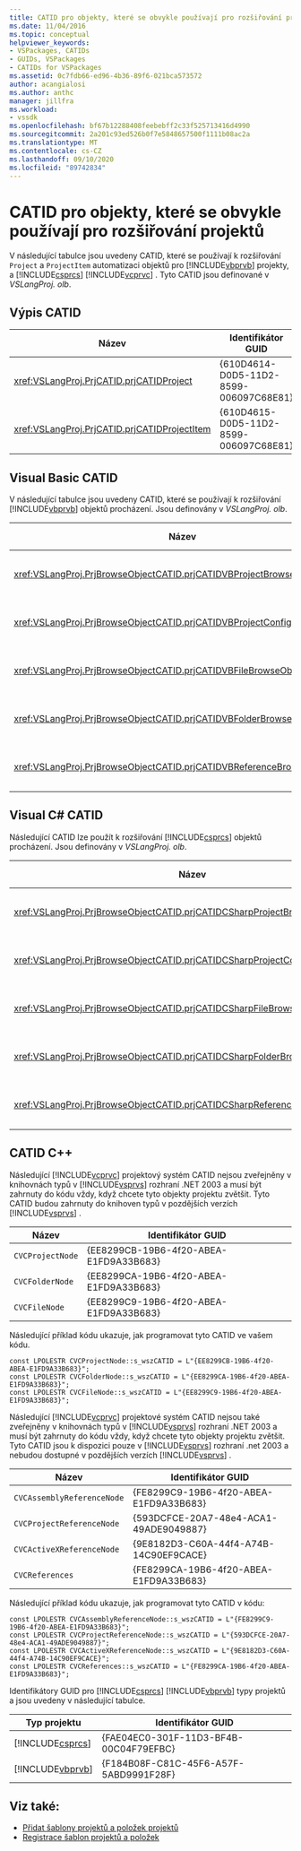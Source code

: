 ```yaml
---
title: CATID pro objekty, které se obvykle používají pro rozšiřování projektů
ms.date: 11/04/2016
ms.topic: conceptual
helpviewer_keywords:
- VSPackages, CATIDs
- GUIDs, VSPackages
- CATIDs for VSPackages
ms.assetid: 0c7fdb66-ed96-4b36-89f6-021bca573572
author: acangialosi
ms.author: anthc
manager: jillfra
ms.workload:
- vssdk
ms.openlocfilehash: bf67b12288408feebebff2c33f525713416d4990
ms.sourcegitcommit: 2a201c93ed526b0f7e5848657500f1111b08ac2a
ms.translationtype: MT
ms.contentlocale: cs-CZ
ms.lasthandoff: 09/10/2020
ms.locfileid: "89742834"
---
```

# <a name="catids-for-objects-that-are-typically-used-to-extend-projects"></a>CATID pro objekty, které se obvykle používají pro rozšiřování projektů
V následující tabulce jsou uvedeny CATID, které se používají k rozšiřování `Project` a `ProjectItem` automatizaci objektů pro [!INCLUDE[vbprvb](../../code-quality/includes/vbprvb_md.md)] projekty, a [!INCLUDE[csprcs](../../data-tools/includes/csprcs_md.md)] [!INCLUDE[vcprvc](../../code-quality/includes/vcprvc_md.md)] . Tyto CATID jsou definované v *VSLangProj. olb*.

## <a name="listing-of-catids"></a>Výpis CATID

|Název|Identifikátor GUID|
|----------|----------|
|<xref:VSLangProj.PrjCATID.prjCATIDProject>|{610D4614-D0D5-11D2-8599-006097C68E81}|
|<xref:VSLangProj.PrjCATID.prjCATIDProjectItem>|{610D4615-D0D5-11D2-8599-006097C68E81}|

## <a name="visual-basic-catids"></a>Visual Basic CATID
 V následující tabulce jsou uvedeny CATID, které se používají k rozšiřování [!INCLUDE[vbprvb](../../code-quality/includes/vbprvb_md.md)] objektů procházení. Jsou definovány v *VSLangProj. olb*.

|Název|Identifikátor GUID|
|----------|----------|
|<xref:VSLangProj.PrjBrowseObjectCATID.prjCATIDVBProjectBrowseObject>|{E0FDC879-C32A-4751-A3D3-0B3824BD575F}|
|<xref:VSLangProj.PrjBrowseObjectCATID.prjCATIDVBProjectConfigBrowseObject>|{67F8DD11-14EB-489b-87F0-F01C52AF3870}|
|<xref:VSLangProj.PrjBrowseObjectCATID.prjCATIDVBFileBrowseObject>|{EA5BD05D-3C72-40A5-95A0-28A2773311CA}|
|<xref:VSLangProj.PrjBrowseObjectCATID.prjCATIDVBFolderBrowseObject>|{932DC619-2EAA-4192-B7E6-3D15AD31DF49}|
|<xref:VSLangProj.PrjBrowseObjectCATID.prjCATIDVBReferenceBrowseObject>|{2289B812-8191-4e81-B7B3-174045AB0CB5}|

## <a name="visual-c-catids"></a>Visual C# CATID
 Následující CATID lze použít k rozšiřování [!INCLUDE[csprcs](../../data-tools/includes/csprcs_md.md)] objektů procházení. Jsou definovány v *VSLangProj. olb*.

|Název|Identifikátor GUID|
|----------|----------|
|<xref:VSLangProj.PrjBrowseObjectCATID.prjCATIDCSharpProjectBrowseObject>|{4EF9F003-DE95-4d60-96B0-212979F2A857}|
|<xref:VSLangProj.PrjBrowseObjectCATID.prjCATIDCSharpProjectConfigBrowseObject>|{A12CE10A-227F-4963-ADB6-3A43388513CA}|
|<xref:VSLangProj.PrjBrowseObjectCATID.prjCATIDCSharpFileBrowseObject>|{8D58E6AF-ED4E-48B0-8C7B-C74EF0735451}|
|<xref:VSLangProj.PrjBrowseObjectCATID.prjCATIDCSharpFolderBrowseObject>|{914FE278-054A-45DB-BF9E-5F22484CC84C}|
|<xref:VSLangProj.PrjBrowseObjectCATID.prjCATIDCSharpReferenceBrowseObject>|{2F0FA3B8-C855-4a4e-95A5-CB45C67D6C27}|

## <a name="c-catids"></a>CATID C++
 Následující [!INCLUDE[vcprvc](../../code-quality/includes/vcprvc_md.md)] projektový systém CATID nejsou zveřejněny v knihovnách typů v [!INCLUDE[vsprvs](../../code-quality/includes/vsprvs_md.md)] rozhraní .NET 2003 a musí být zahrnuty do kódu vždy, když chcete tyto objekty projektu zvětšit. Tyto CATID budou zahrnuty do knihoven typů v pozdějších verzích [!INCLUDE[vsprvs](../../code-quality/includes/vsprvs_md.md)] .

|Název|Identifikátor GUID|
|----------|----------|
|`CVCProjectNode`|{EE8299CB-19B6-4f20-ABEA-E1FD9A33B683}|
|`CVCFolderNode`|{EE8299CA-19B6-4f20-ABEA-E1FD9A33B683}|
|`CVCFileNode`|{EE8299C9-19B6-4f20-ABEA-E1FD9A33B683}|

 Následující příklad kódu ukazuje, jak programovat tyto CATID ve vašem kódu.

```
const LPOLESTR CVCProjectNode::s_wszCATID = L"{EE8299CB-19B6-4f20-ABEA-E1FD9A33B683}";
const LPOLESTR CVCFolderNode::s_wszCATID = L"{EE8299CA-19B6-4f20-ABEA-E1FD9A33B683}";
const LPOLESTR CVCFileNode::s_wszCATID = L"{EE8299C9-19B6-4f20-ABEA-E1FD9A33B683}";
```

 Následující [!INCLUDE[vcprvc](../../code-quality/includes/vcprvc_md.md)] projektové systém CATID nejsou také zveřejněny v knihovnách typů v [!INCLUDE[vsprvs](../../code-quality/includes/vsprvs_md.md)] rozhraní .NET 2003 a musí být zahrnuty do kódu vždy, když chcete tyto objekty projektu zvětšit. Tyto CATID jsou k dispozici pouze v [!INCLUDE[vsprvs](../../code-quality/includes/vsprvs_md.md)] rozhraní .net 2003 a nebudou dostupné v pozdějších verzích [!INCLUDE[vsprvs](../../code-quality/includes/vsprvs_md.md)] .

|Název|Identifikátor GUID|
|----------|----------|
|`CVCAssemblyReferenceNode`|{FE8299C9-19B6-4f20-ABEA-E1FD9A33B683}|
|`CVCProjectReferenceNode`|{593DCFCE-20A7-48e4-ACA1-49ADE9049887}|
|`CVCActiveXReferenceNode`|{9E8182D3-C60A-44f4-A74B-14C90EF9CACE}|
|`CVCReferences`|{FE8299CA-19B6-4f20-ABEA-E1FD9A33B683}|

 Následující příklad kódu ukazuje, jak programovat tyto CATID v kódu:

```
const LPOLESTR CVCAssemblyReferenceNode::s_wszCATID = L"{FE8299C9-19B6-4f20-ABEA-E1FD9A33B683}";
const LPOLESTR CVCProjectReferenceNode::s_wszCATID = L"{593DCFCE-20A7-48e4-ACA1-49ADE9049887}";
const LPOLESTR CVCActiveXReferenceNode::s_wszCATID = L"{9E8182D3-C60A-44f4-A74B-14C90EF9CACE}";
const LPOLESTR CVCReferences::s_wszCATID = L"{FE8299CA-19B6-4f20-ABEA-E1FD9A33B683}";
```

 Identifikátory GUID pro [!INCLUDE[csprcs](../../data-tools/includes/csprcs_md.md)] [!INCLUDE[vbprvb](../../code-quality/includes/vbprvb_md.md)] typy projektů a jsou uvedeny v následující tabulce.

| Typ projektu | Identifikátor GUID |
| - | - |
| [!INCLUDE[csprcs](../../data-tools/includes/csprcs_md.md)] | {FAE04EC0-301F-11D3-BF4B-00C04F79EFBC} |
| [!INCLUDE[vbprvb](../../code-quality/includes/vbprvb_md.md)] | {F184B08F-C81C-45F6-A57F-5ABD9991F28F} |

## <a name="see-also"></a>Viz také:
- [Přidat šablony projektů a položek projektů](../../extensibility/internals/adding-project-and-project-item-templates.md)
- [Registrace šablon projektů a položek](../../extensibility/internals/registering-project-and-item-templates.md)
